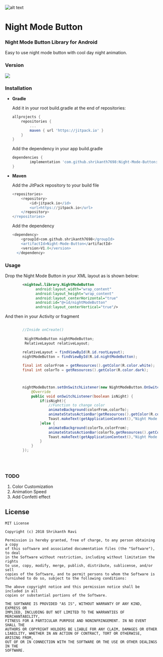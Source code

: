 ![alt text](https://drive.google.com/uc?id=142Tvn8Elm6oECxlrxuk1JP8xIbELrow_)

# Night Mode Button

### Night Mode Button Library for Android

Easy to use night mode button with cool day night animation.

  ### Version
[![](https://jitpack.io/v/shrikanth7698/Night-Mode-Button.svg)](https://jitpack.io/#shrikanth7698/Night-Mode-Button)

### Installation

* **Gradle**

	Add it in your root build.gradle at the end of repositories:
	```gradle
  allprojects {
		repositories {
			...
			maven { url 'https://jitpack.io' }
		}
	}
	```

	Add the dependency in your app build.gradle
	```gradle
  dependencies {
	        implementation 'com.github.shrikanth7698:Night-Mode-Button:V1.0'
	}
	```

* **Maven**

	Add the JitPack repository to your build file
	```gradle
	<repositories>
		<repository>
		    <id>jitpack.io</id>
		    <url>https://jitpack.io</url>
		</repository>
	</repositories>
	```

	Add the dependency
	```gradle
  	<dependency>
	    <groupId>com.github.shrikanth7698</groupId>
	    <artifactId>Night-Mode-Button</artifactId>
	    <version>V1.0</version>
	  </dependency>
	```
  
### Usage

Drop the Night Mode Button in your XML layout as is shown below:
```xml
    	<nightowl.library.NightModeButton
		      android:layout_width="wrap_content"
		      android:layout_height="wrap_content"
		      android:layout_centerHorizontal="true"
		      android:id="@+id/nightModeButton"
		      android:layout_centerVertical="true"/>

```
And then in your Activity or fragment
```java
        
        //Inside onCreate()
         
         NightModeButton nightModeButton;
         RelativeLayout relativeLayout;
    
        relativeLayout = findViewById(R.id.rootLayout);
        nightModeButton = findViewById(R.id.nightModeButton);

        final int colorFrom = getResources().getColor(R.color.white);
        final int colorTo = getResources().getColor(R.color.dark);



        nightModeButton.setOnSwitchListener(new NightModeButton.OnSwitchListener() {
            @Override
            public void onSwitchListener(boolean isNight) {
                if(isNight){
                    //Function to change color
                    animateBackground(colorFrom,colorTo);
                    animateStatusActionBar(getResources().getColor(R.color.colorPrimary),colorTo);
                    Toast.makeText(getApplicationContext(),"Night Mode On",Toast.LENGTH_SHORT).show();
                }else {
                    animateBackground(colorTo,colorFrom);
                    animateStatusActionBar(colorTo,getResources().getColor(R.color.colorPrimary));
                    Toast.makeText(getApplicationContext(),"Night Mode Off",Toast.LENGTH_SHORT).show();
                }
            }
        });
        

        
```

### TODO
1. Color Customization
2. Animation Speed
3. Add Confetti effect

## License

```
MIT License

Copyright (c) 2018 Shrikanth Ravi

Permission is hereby granted, free of charge, to any person obtaining a copy
of this software and associated documentation files (the "Software"), to deal
in the Software without restriction, including without limitation the rights
to use, copy, modify, merge, publish, distribute, sublicense, and/or sell
copies of the Software, and to permit persons to whom the Software is
furnished to do so, subject to the following conditions:

The above copyright notice and this permission notice shall be included in all
copies or substantial portions of the Software.

THE SOFTWARE IS PROVIDED "AS IS", WITHOUT WARRANTY OF ANY KIND, EXPRESS OR
IMPLIED, INCLUDING BUT NOT LIMITED TO THE WARRANTIES OF MERCHANTABILITY,
FITNESS FOR A PARTICULAR PURPOSE AND NONINFRINGEMENT. IN NO EVENT SHALL THE
AUTHORS OR COPYRIGHT HOLDERS BE LIABLE FOR ANY CLAIM, DAMAGES OR OTHER
LIABILITY, WHETHER IN AN ACTION OF CONTRACT, TORT OR OTHERWISE, ARISING FROM,
OUT OF OR IN CONNECTION WITH THE SOFTWARE OR THE USE OR OTHER DEALINGS IN THE
SOFTWARE.
```
